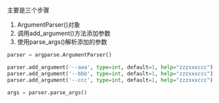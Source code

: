 主要是三个步骤

1. ArgumentParser()对象
2. 调用add_argument()方法添加参数
3. 使用parse_args()解析添加的参数

```python
parser = argparse.ArgumentParser()

parser.add_argument('--aaa', type=int, default=1, help="zzzxxxccc")
parser.add_argument('--bbb', type=int, default=1, help="zzzxxxccc")
parser.add_argument('--ccc', type=int, default=1, help="zzzxxxccc")

args = parser.parse_args()
```







